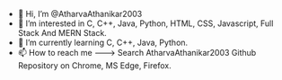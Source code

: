 - 👋 Hi, I’m @AtharvaAthanikar2003
- 👀 I’m interested in C, C++, Java, Python, HTML, CSS, Javascript, Full Stack And MERN Stack.
- 🌱 I’m currently learning C, C++, Java, Python.
- 📫 How to reach me ---> Search AtharvaAthanikar2003 Github Repository on Chrome, MS Edge, Firefox.

<!---
AtharvaAthanikar2003/AtharvaAthanikar2003 is a ✨ special ✨ repository because its `README.md` (this file) appears on your GitHub profile.
You can click the Preview link to take a look at your changes.
--->
